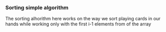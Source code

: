 ### Sorting simple algorithm

The sorting alhorithm here works on the way we sort playing cards in our hands
while working only with the first i-1 elements from of the array